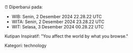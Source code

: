 ⏰ Diperbarui pada:
- WIB: Senin, 2 Desember 2024 22.28.22 UTC
- WITA: Senin, 2 Desember 2024 23.28.22 UTC
- WIT: Selasa, 3 Desember 2024 00.28.22 UTC

Kutipan Inspiratif:
"You affect the world by what you browse."


Kategori: technology

